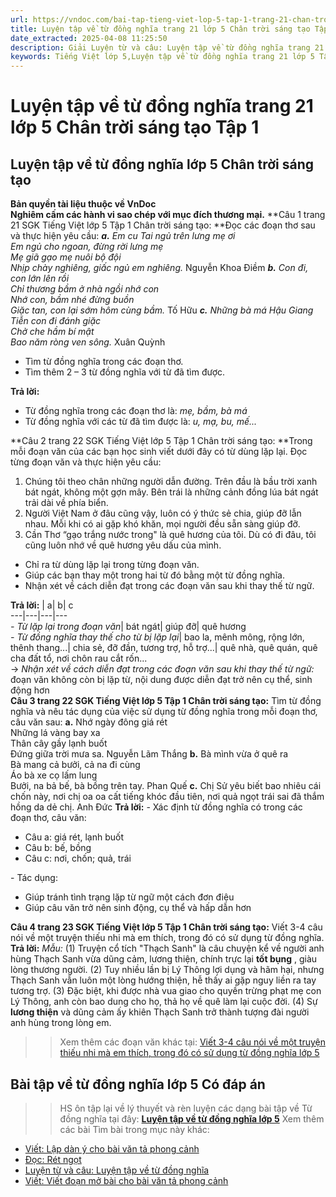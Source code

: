 ```yaml
---
url: https://vndoc.com/bai-tap-tieng-viet-lop-5-tap-1-trang-21-chan-troi-sang-tao-319158
title: Luyện tập về từ đồng nghĩa trang 21 lớp 5 Chân trời sáng tạo Tập 1 - VnDoc.com
date_extracted: 2025-04-08 11:25:50
description: Giải Luyện từ và câu: Luyện tập về từ đồng nghĩa trang 21 lớp 5 Tập 1 Chân trời sáng tạo gồm các phần hướng dẫn giải chi tiết, đầy đủ nhất chỉ có trên VnDoc. Mời các bạn tham khảo.
keywords: Tiếng Việt lớp 5,Luyện tập về từ đồng nghĩa trang 21 lớp 5 Tập 1 Chân trời sáng tạo,Bài tập Tiếng Việt lớp 5 Tập 1 trang 21 Chân trời sáng tạo,Luyện tập về từ đồng nghĩa lớp 5 Chân trời sáng tạo,Tiếng Việt lớp 5 trang 21 Tập 1 Chân trời sáng tạo,Luyện tập về từ đồng nghĩa lớp 5,Luyện từ và câu Luyện tập về từ đồng nghĩa lớp 5,Luyện tập về từ đồng nghĩa lớp 5 trang 21,Tiếng Việt lớp 5 Chân trời sáng tạo,Tiếng Việt lớp 5 Tập 1,sgk Tiếng Việt lớp 5
---
```


# Luyện tập về từ đồng nghĩa trang 21 lớp 5 Chân trời sáng tạo Tập 1
## **Luyện tập về từ đồng nghĩa lớp 5 Chân trời sáng tạo**
**Bản quyền tài liệu thuộc về VnDoc**  
**Nghiêm cấm các hành vi sao chép với mục đích thương mại.**
**Câu 1 trang 21 SGK Tiếng Việt lớp 5 Tập 1 Chân trời sáng tạo: **Đọc các đoạn thơ sau và thực hiện yêu cầu:
_**а.** Em cu Tai ngủ trên lưng mẹ ơi_  
 _Em ngủ cho ngoan, đừng rời lưng mẹ_  
 _Mẹ giã gạo mẹ nuôi bộ đội_  
 _Nhịp chày nghiêng, giấc ngủ em nghiêng._
Nguyễn Khoa Điềm
 _**b.** Con đi, con lớn lên rồi_  
 _Chỉ thương bầm ở nhà ngồi nhớ con_  
 _Nhớ con, bầm nhé đừng buồn_  
 _Giặc tan, con lại sớm hôm cùng bầm._
Tố Hữu
 _**c.** Những bà má Hậu Giang_  
 _Tiễn con đi đánh giặc_  
 _Chở che hầm bí mật_  
 _Bao năm ròng ven sông._
Xuân Quỳnh
  * Tìm từ đồng nghĩa trong các đoạn thơ.
  * Tìm thêm 2 – 3 từ đồng nghĩa với từ đã tìm được.

**Trả lời:**
  * Từ đồng nghĩa trong các đoạn thơ là: _mẹ, bầm, bà má_
  * Từ đồng nghĩa với các từ đã tìm được là: _u, mạ, bu, mế..._

**Câu 2 trang 22 SGK Tiếng Việt lớp 5 Tập 1 Chân trời sáng tạo: **Trong mỗi đoạn văn của các bạn học sinh viết dưới đây có từ dùng lặp lại. Đọc từng đoạn văn và thực hiện yêu cầu:
  1. Chúng tôi theo chân những người dẫn đường. Trên đầu là bầu trời xanh bát ngát, không một gợn mây. Bên trái là những cảnh đồng lúa bát ngát trải dài về phía biển.
  2. Người Việt Nam ở đâu cũng vậy, luôn có ý thức sẻ chia, giúp đỡ lẫn nhau. Mỗi khi có ai gặp khó khăn, mọi người đều sẵn sàng giúp đỡ.
  3. Cần Thơ “gạo trắng nước trong" là quê hương của tôi. Dù có đi đâu, tôi cũng luôn nhớ về quê hương yêu dấu của mình.

  * Chỉ ra từ dùng lặp lại trong từng đoạn văn.
  * Giúp các bạn thay một trong hai từ đó bằng một từ đồng nghĩa.
  * Nhận xét về cách diễn đạt trong các đoạn văn sau khi thay thế từ ngữ.

**Trả lời:**
|  a| b| c  
---|---|---|---  
 _\- Từ lặp lại trong đoạn văn_|  bát ngát| giúp đỡ| quê hương  
 _\- Từ đồng nghĩa thay thế cho từ bị lặp lại_|  bao la, mênh mông, rộng lớn, thênh thang...| chia sẻ, đỡ đần, tương trợ, hỗ trợ...| quê nhà, quê quán, quê cha đất tổ, nơi chôn rau cắt rốn...  
→ _Nhận xét về cách diễn đạt trong các đoạn văn sau khi thay thế từ ngữ:_ đoạn văn không còn bị lặp từ, nội dung được diễn đạt trở nên cụ thể, sinh động hơn  
**Câu 3 trang 22 SGK Tiếng Việt lớp 5 Tập 1 Chân trời sáng tạo:** Tìm từ đồng nghĩa và nêu tác dụng của việc sử dụng từ đồng nghĩa trong mỗi đoạn thơ, câu văn sau:
**a.** Nhớ ngày đông giá rét  
Những lá vàng bay xa  
Thân cây gầy lạnh buốt  
Đứng giữa trời mưa sa.
Nguyễn Lãm Thắng
**b.** Bà mình vừa ở quê ra  
Bà mang cả bưởi, cả na đi cùng  
Áo bà xe cọ lấm lung  
Bưởi, na bả bế, bà bồng trên tay.
Phan Quế
**c.** Chị Sử yêu biết bao nhiêu cái chốn này, nơi chị oa oa cất tiếng khóc đầu tiên, nơi quả ngọt trái sai đã thắm hồng da dẻ chị.
Anh Đức
**Trả lời:**
\- Xác định từ đồng nghĩa có trong các đoạn thơ, câu văn:
  * Câu a: giá rét, lạnh buốt
  * Câu b: bế, bồng
  * Câu c: nơi, chốn; quả, trái

\- Tác dụng:
  * Giúp tránh tình trạng lặp từ ngữ một cách đơn điệu
  * Giúp câu văn trở nên sinh động, cụ thể và hấp dẫn hơn

**Câu 4 trang 23 SGK Tiếng Việt lớp 5 Tập 1 Chân trời sáng tạo:** Viết 3-4 câu nói về một truyện thiếu nhi mà em thích, trong đó có sử dụng từ đồng nghĩa.
**Trả lời:**
_Mẫu:_
\(1\) Truyện cổ tích "Thạch Sanh" là câu chuyện kể về người anh hùng Thạch Sanh vừa dũng cảm, lương thiện, chính trực lại **tốt bụng** , giàu lòng thương người. \(2\) Tuy nhiều lần bị Lý Thông lợi dụng và hãm hại, nhưng Thạch Sanh vẫn luôn một lòng hướng thiện, hễ thấy ai gặp nguy liền ra tay tương trợ. \(3\) Đặc biệt, khi được nhà vua giao cho quyền trừng phạt mẹ con Lý Thông, anh còn bao dung cho họ, thả họ về quê làm lại cuộc đời. \(4\) Sự **lương thiện** và dũng cảm ấy khiên Thạch Sanh trở thành tượng đài người anh hùng trong lòng em.
>> Xem thêm các đoạn văn khác tại: [Viết 3-4 câu nói về một truyện thiếu nhi mà em thích, trong đó có sử dụng từ đồng nghĩa lớp 5](<https://vndoc.com/viet-3-4-cau-noi-ve-mot-truyen-thieu-nhi-ma-em-thich-trong-do-co-su-dung-tu-dong-nghia-lop-5-328367>)
## **Bài tập về từ đồng nghĩa lớp 5 Có đáp án**
>> HS ôn tập lại về lý thuyết và rèn luyện các dạng bài tập về Từ đồng nghĩa tại đây: **[Luyện tập về từ đồng nghĩa lớp 5](<https://vndoc.com/bai-tap-ve-tu-dong-nghia-187052>)**
Xem thêm các bài Tìm bài trong mục này khác:
  * [Viết: Lập dàn ý cho bài văn tả phong cảnh](</bai-tap-tieng-viet-lop-5-tap-1-trang-23-chan-troi-sang-tao-319162>)
  * [Đọc: Rét ngọt](</bai-tap-tieng-viet-lop-5-tap-1-trang-25-chan-troi-sang-tao-319164>)
  * [Luyện từ và câu: Luyện tập về từ đồng nghĩa](</bai-tap-tieng-viet-lop-5-tap-1-trang-26-chan-troi-sang-tao-319165>)
  * [Viết: Viết đoạn mở bài cho bài văn tả phong cảnh](</bai-tap-tieng-viet-lop-5-tap-1-trang-27-chan-troi-sang-tao-319167>)

